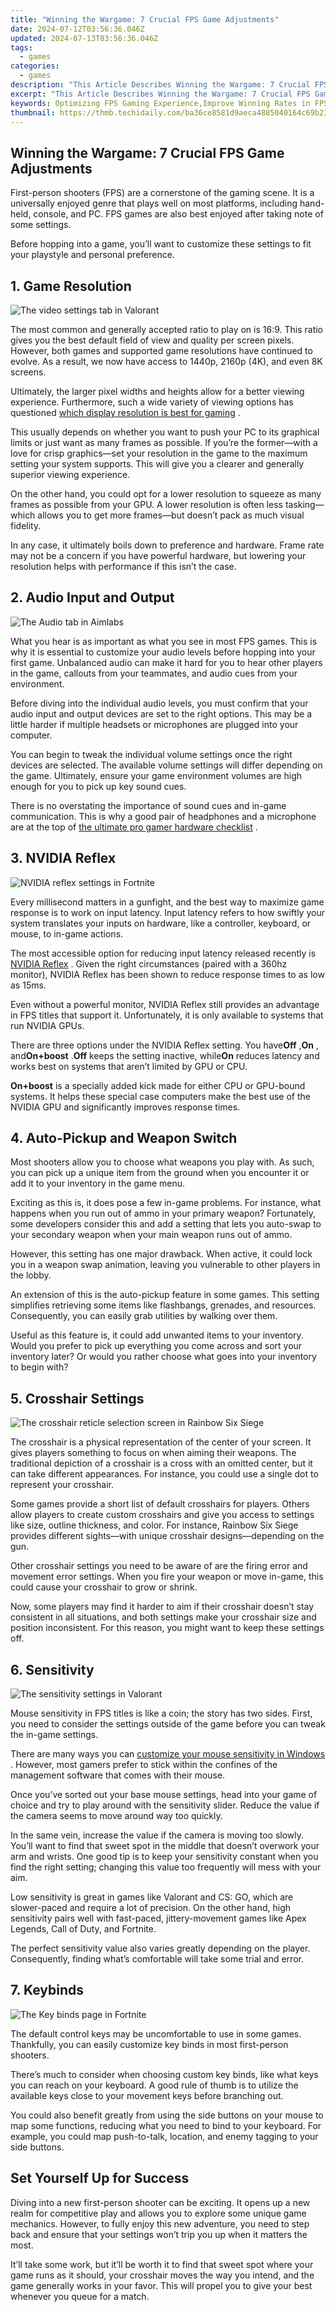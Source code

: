 ```yaml
---
title: "Winning the Wargame: 7 Crucial FPS Game Adjustments"
date: 2024-07-12T03:56:36.046Z
updated: 2024-07-13T03:56:36.046Z
tags:
  - games
categories:
  - games
description: "This Article Describes Winning the Wargame: 7 Crucial FPS Game Adjustments"
excerpt: "This Article Describes Winning the Wargame: 7 Crucial FPS Game Adjustments"
keywords: Optimizing FPS Gaming Experience,Improve Winning Rates in FPS Games,Enhance Gameplay with FPS Adjustments,FPS Tips for Better Performance,Strategic FPS Game Tweaks for Winning,FPS Game Optimization Strategies,Maximizing FPS Gaming Potential
thumbnail: https://thmb.techidaily.com/ba36ce8581d9aeca4885040164c69b231f981ce3ecccb14f708699fb82e550c8.jpg
---
```


## Winning the Wargame: 7 Crucial FPS Game Adjustments

 First-person shooters (FPS) are a cornerstone of the gaming scene. It is a universally enjoyed genre that plays well on most platforms, including hand-held, console, and PC. FPS games are also best enjoyed after taking note of some settings.

 Before hopping into a game, you’ll want to customize these settings to fit your playstyle and personal preference.

## 1\. Game Resolution
![The video settings tab in Valorant](https://static1.makeuseofimages.com/wordpress/wp-content/uploads/2023/07/resolution.jpg)

 The most common and generally accepted ratio to play on is 16:9\. This ratio gives you the best default field of view and quality per screen pixels. However, both games and supported game resolutions have continued to evolve. As a result, we now have access to 1440p, 2160p (4K), and even 8K screens.

 Ultimately, the larger pixel widths and heights allow for a better viewing experience. Furthermore, such a wide variety of viewing options has questioned [which display resolution is best for gaming](https://www.makeuseof.com/display-resolution-best-for-gaming/) .

 This usually depends on whether you want to push your PC to its graphical limits or just want as many frames as possible. If you’re the former—with a love for crisp graphics—set your resolution in the game to the maximum setting your system supports. This will give you a clearer and generally superior viewing experience.

 On the other hand, you could opt for a lower resolution to squeeze as many frames as possible from your GPU. A lower resolution is often less tasking—which allows you to get more frames—but doesn’t pack as much visual fidelity.

 In any case, it ultimately boils down to preference and hardware. Frame rate may not be a concern if you have powerful hardware, but lowering your resolution helps with performance if this isn’t the case.

## 2\. Audio Input and Output
![The Audio tab in Aimlabs](https://static1.makeuseofimages.com/wordpress/wp-content/uploads/2023/07/audio.jpg)

 What you hear is as important as what you see in most FPS games. This is why it is essential to customize your audio levels before hopping into your first game. Unbalanced audio can make it hard for you to hear other players in the game, callouts from your teammates, and audio cues from your environment.

 Before diving into the individual audio levels, you must confirm that your audio input and output devices are set to the right options. This may be a little harder if multiple headsets or microphones are plugged into your computer.

 You can begin to tweak the individual volume settings once the right devices are selected. The available volume settings will differ depending on the game. Ultimately, ensure your game environment volumes are high enough for you to pick up key sound cues.

 There is no overstating the importance of sound cues and in-game communication. This is why a good pair of headphones and a microphone are at the top of [the ultimate pro gamer hardware checklist](https://www.makeuseof.com/pro-gamer-hardware-checklist/) .

## 3\. NVIDIA Reflex
![NVIDIA reflex settings in Fortnite](https://static1.makeuseofimages.com/wordpress/wp-content/uploads/2023/07/nvidia-reflex.jpg)

 Every millisecond matters in a gunfight, and the best way to maximize game response is to work on input latency. Input latency refers to how swiftly your system translates your inputs on hardware, like a controller, keyboard, or mouse, to in-game actions.

 The most accessible option for reducing input latency released recently is [NVIDIA Reflex](https://www.makeuseof.com/nvidia-reflex-everything-you-need-to-know/) . Given the right circumstances (paired with a 360hz monitor), NVIDIA Reflex has been shown to reduce response times to as low as 15ms.

 Even without a powerful monitor, NVIDIA Reflex still provides an advantage in FPS titles that support it. Unfortunately, it is only available to systems that run NVIDIA GPUs.

 There are three options under the NVIDIA Reflex setting. You have**Off** ,**On** , and**On+boost** .**Off** keeps the setting inactive, while**On** reduces latency and works best on systems that aren’t limited by GPU or CPU.

**On+boost** is a specially added kick made for either CPU or GPU-bound systems. It helps these special case computers make the best use of the NVIDIA GPU and significantly improves response times.

## 4\. Auto-Pickup and Weapon Switch

 Most shooters allow you to choose what weapons you play with. As such, you can pick up a unique item from the ground when you encounter it or add it to your inventory in the game menu.

 Exciting as this is, it does pose a few in-game problems. For instance, what happens when you run out of ammo in your primary weapon? Fortunately, some developers consider this and add a setting that lets you auto-swap to your secondary weapon when your main weapon runs out of ammo.

 However, this setting has one major drawback. When active, it could lock you in a weapon swap animation, leaving you vulnerable to other players in the lobby.

 An extension of this is the auto-pickup feature in some games. This setting simplifies retrieving some items like flashbangs, grenades, and resources. Consequently, you can easily grab utilities by walking over them.

 Useful as this feature is, it could add unwanted items to your inventory. Would you prefer to pick up everything you come across and sort your inventory later? Or would you rather choose what goes into your inventory to begin with?

## 5\. Crosshair Settings
![The crosshair reticle selection screen in Rainbow Six Siege](https://static1.makeuseofimages.com/wordpress/wp-content/uploads/2023/07/crosshair.jpg)

 The crosshair is a physical representation of the center of your screen. It gives players something to focus on when aiming their weapons. The traditional depiction of a crosshair is a cross with an omitted center, but it can take different appearances. For instance, you could use a single dot to represent your crosshair.

 Some games provide a short list of default crosshairs for players. Others allow players to create custom crosshairs and give you access to settings like size, outline thickness, and color. For instance, Rainbow Six Siege provides different sights—with unique crosshair designs—depending on the gun.

 Other crosshair settings you need to be aware of are the firing error and movement error settings. When you fire your weapon or move in-game, this could cause your crosshair to grow or shrink.

 Now, some players may find it harder to aim if their crosshair doesn’t stay consistent in all situations, and both settings make your crosshair size and position inconsistent. For this reason, you might want to keep these settings off.

## 6\. Sensitivity
![The sensitivity settings in Valorant](https://static1.makeuseofimages.com/wordpress/wp-content/uploads/2023/07/sensitivity.jpg)

 Mouse sensitivity in FPS titles is like a coin; the story has two sides. First, you need to consider the settings outside of the game before you can tweak the in-game settings.

 There are many ways you can [customize your mouse sensitivity in Windows](https://www.makeuseof.com/windows-11-change-mouse-sensitivity-scroll-speed/) . However, most gamers prefer to stick within the confines of the management software that comes with their mouse.

 Once you’ve sorted out your base mouse settings, head into your game of choice and try to play around with the sensitivity slider. Reduce the value if the camera seems to move around way too quickly.

 In the same vein, increase the value if the camera is moving too slowly. You’ll want to find that sweet spot in the middle that doesn’t overwork your arm and wrists. One good tip is to keep your sensitivity constant when you find the right setting; changing this value too frequently will mess with your aim.

 Low sensitivity is great in games like Valorant and CS: GO, which are slower-paced and require a lot of precision. On the other hand, high sensitivity pairs well with fast-paced, jittery-movement games like Apex Legends, Call of Duty, and Fortnite.

 The perfect sensitivity value also varies greatly depending on the player. Consequently, finding what’s comfortable will take some trial and error.

## 7\. Keybinds
![The Key binds page in Fortnite](https://static1.makeuseofimages.com/wordpress/wp-content/uploads/2023/07/keybinds.jpg)

 The default control keys may be uncomfortable to use in some games. Thankfully, you can easily customize key binds in most first-person shooters.

 There’s much to consider when choosing custom key binds, like what keys you can reach on your keyboard. A good rule of thumb is to utilize the available keys close to your movement keys before branching out.

 You could also benefit greatly from using the side buttons on your mouse to map some functions, reducing what you need to bind to your keyboard. For example, you could map push-to-talk, location, and enemy tagging to your side buttons.

## Set Yourself Up for Success

 Diving into a new first-person shooter can be exciting. It opens up a new realm for competitive play and allows you to explore some unique game mechanics. However, to fully enjoy this new adventure, you need to step back and ensure that your settings won’t trip you up when it matters the most.

 It’ll take some work, but it’ll be worth it to find that sweet spot where your game runs as it should, your crosshair moves the way you intend, and the game generally works in your favor. This will propel you to give your best whenever you queue for a match.


<ins class="adsbygoogle"
     style="display:block"
     data-ad-format="autorelaxed"
     data-ad-client="ca-pub-7571918770474297"
     data-ad-slot="1223367746"></ins>



<ins class="adsbygoogle"
     style="display:block"
     data-ad-client="ca-pub-7571918770474297"
     data-ad-slot="8358498916"
     data-ad-format="auto"
     data-full-width-responsive="true"></ins>




